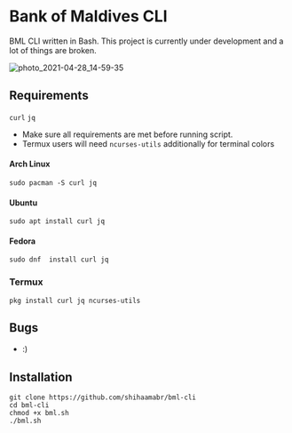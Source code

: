 # Bank of Maldives CLI
BML CLI written in Bash. This project is currently under development and a lot of things are broken.

![photo_2021-04-28_14-59-35](https://user-images.githubusercontent.com/18140039/116385581-5c948300-a832-11eb-899b-9133501a4ae7.jpg)
    
## Requirements
`curl` `jq`
- Make sure all requirements are met before running script.
- Termux users will need `ncurses-utils` additionally for terminal colors

#### Arch Linux
`sudo pacman -S curl jq`

#### Ubuntu
`sudo apt install curl jq`

#### Fedora
`sudo dnf  install curl jq`

### Termux
`pkg install curl jq ncurses-utils`

## Bugs
- :)

## Installation
```
git clone https://github.com/shihaamabr/bml-cli
cd bml-cli
chmod +x bml.sh
./bml.sh
```
